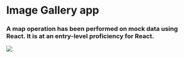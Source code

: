 # Image Gallery app

<h3>A map operation has been performed on mock data using React. It is at an entry-level proficiency for React.</h3>

<img src='./src/helper/Recording%202023-07-01%20at%2000.34.10.gif' />